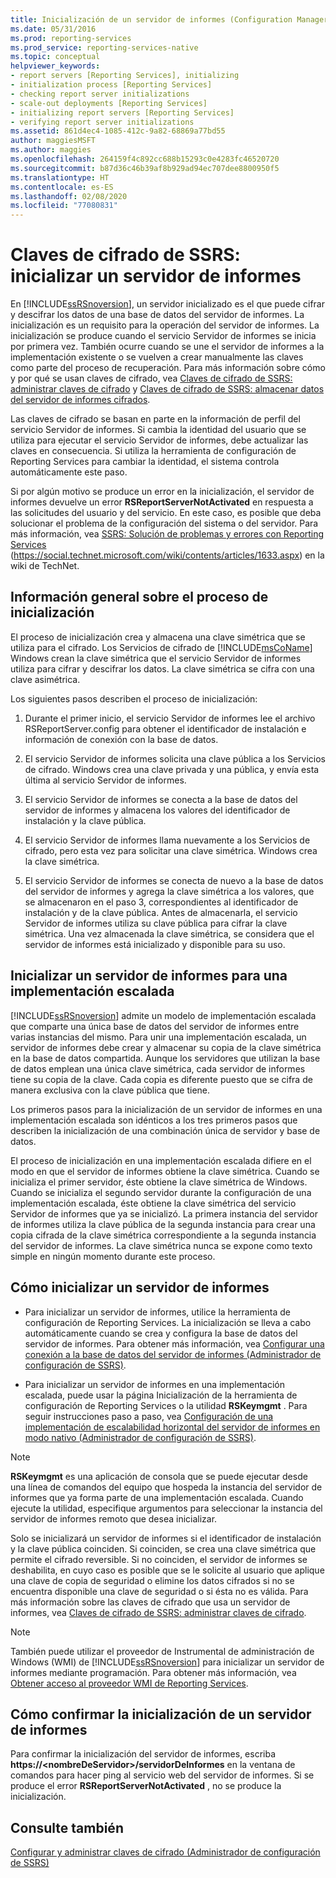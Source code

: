 ```yaml
---
title: Inicialización de un servidor de informes (Configuration Manager) | Microsoft Docs
ms.date: 05/31/2016
ms.prod: reporting-services
ms.prod_service: reporting-services-native
ms.topic: conceptual
helpviewer_keywords:
- report servers [Reporting Services], initializing
- initialization process [Reporting Services]
- checking report server initializations
- scale-out deployments [Reporting Services]
- initializing report servers [Reporting Services]
- verifying report server initializations
ms.assetid: 861d4ec4-1085-412c-9a82-68869a77bd55
author: maggiesMSFT
ms.author: maggies
ms.openlocfilehash: 264159f4c892cc688b15293c0e4283fc46520720
ms.sourcegitcommit: b87d36c46b39af8b929ad94ec707dee8800950f5
ms.translationtype: HT
ms.contentlocale: es-ES
ms.lasthandoff: 02/08/2020
ms.locfileid: "77080831"
---
```

# <a name="ssrs-encryption-keys---initialize-a-report-server"></a>Claves de cifrado de SSRS: inicializar un servidor de informes
  En [!INCLUDE[ssRSnoversion](../../includes/ssrsnoversion-md.md)], un servidor inicializado es el que puede cifrar y descifrar los datos de una base de datos del servidor de informes. La inicialización es un requisito para la operación del servidor de informes. La inicialización se produce cuando el servicio Servidor de informes se inicia por primera vez. También ocurre cuando se une el servidor de informes a la implementación existente o se vuelven a crear manualmente las claves como parte del proceso de recuperación. Para más información sobre cómo y por qué se usan claves de cifrado, vea [Claves de cifrado de SSRS: administrar claves de cifrado](../../reporting-services/install-windows/ssrs-encryption-keys-manage-encryption-keys.md) y [Claves de cifrado de SSRS: almacenar datos del servidor de informes cifrados](../../reporting-services/install-windows/ssrs-encryption-keys-store-encrypted-report-server-data.md).  
  
 Las claves de cifrado se basan en parte en la información de perfil del servicio Servidor de informes. Si cambia la identidad del usuario que se utiliza para ejecutar el servicio Servidor de informes, debe actualizar las claves en consecuencia. Si utiliza la herramienta de configuración de Reporting Services para cambiar la identidad, el sistema controla automáticamente este paso.  
  
 Si por algún motivo se produce un error en la inicialización, el servidor de informes devuelve un error **RSReportServerNotActivated** en respuesta a las solicitudes del usuario y del servicio. En este caso, es posible que deba solucionar el problema de la configuración del sistema o del servidor. Para más información, vea [SSRS: Solución de problemas y errores con Reporting Services](https://social.technet.microsoft.com/wiki/contents/articles/1633.aspx) (https://social.technet.microsoft.com/wiki/contents/articles/1633.aspx) en la wiki de TechNet.  
  
## <a name="overview-of-the-initialization-process"></a>Información general sobre el proceso de inicialización  
 El proceso de inicialización crea y almacena una clave simétrica que se utiliza para el cifrado. Los Servicios de cifrado de [!INCLUDE[msCoName](../../includes/msconame-md.md)] Windows crean la clave simétrica que el servicio Servidor de informes utiliza para cifrar y descifrar los datos. La clave simétrica se cifra con una clave asimétrica.  
  
 Los siguientes pasos describen el proceso de inicialización:  
  
1.  Durante el primer inicio, el servicio Servidor de informes lee el archivo RSReportServer.config para obtener el identificador de instalación e información de conexión con la base de datos.  
  
2.  El servicio Servidor de informes solicita una clave pública a los Servicios de cifrado. Windows crea una clave privada y una pública, y envía esta última al servicio Servidor de informes.  
  
3.  El servicio Servidor de informes se conecta a la base de datos del servidor de informes y almacena los valores del identificador de instalación y la clave pública.  
  
4.  El servicio Servidor de informes llama nuevamente a los Servicios de cifrado, pero esta vez para solicitar una clave simétrica. Windows crea la clave simétrica.  
  
5.  El servicio Servidor de informes se conecta de nuevo a la base de datos del servidor de informes y agrega la clave simétrica a los valores, que se almacenaron en el paso 3, correspondientes al identificador de instalación y de la clave pública. Antes de almacenarla, el servicio Servidor de informes utiliza su clave pública para cifrar la clave simétrica. Una vez almacenada la clave simétrica, se considera que el servidor de informes está inicializado y disponible para su uso.  
  
## <a name="initializing-a-report-server-for-scale-out-deployment"></a>Inicializar un servidor de informes para una implementación escalada  
 [!INCLUDE[ssRSnoversion](../../includes/ssrsnoversion-md.md)] admite un modelo de implementación escalada que comparte una única base de datos del servidor de informes entre varias instancias del mismo. Para unir una implementación escalada, un servidor de informes debe crear y almacenar su copia de la clave simétrica en la base de datos compartida. Aunque los servidores que utilizan la base de datos emplean una única clave simétrica, cada servidor de informes tiene su copia de la clave. Cada copia es diferente puesto que se cifra de manera exclusiva con la clave pública que tiene.  
  
 Los primeros pasos para la inicialización de un servidor de informes en una implementación escalada son idénticos a los tres primeros pasos que describen la inicialización de una combinación única de servidor y base de datos.  
  
 El proceso de inicialización en una implementación escalada difiere en el modo en que el servidor de informes obtiene la clave simétrica. Cuando se inicializa el primer servidor, éste obtiene la clave simétrica de Windows. Cuando se inicializa el segundo servidor durante la configuración de una implementación escalada, éste obtiene la clave simétrica del servicio Servidor de informes que ya se inicializó. La primera instancia del servidor de informes utiliza la clave pública de la segunda instancia para crear una copia cifrada de la clave simétrica correspondiente a la segunda instancia del servidor de informes. La clave simétrica nunca se expone como texto simple en ningún momento durante este proceso.  
  
## <a name="how-to-initialize-a-report-server"></a>Cómo inicializar un servidor de informes  
  
-   Para inicializar un servidor de informes, utilice la herramienta de configuración de Reporting Services. La inicialización se lleva a cabo automáticamente cuando se crea y configura la base de datos del servidor de informes. Para obtener más información, vea [Configurar una conexión a la base de datos del servidor de informes &#40;Administrador de configuración de SSRS&#41;](../../reporting-services/install-windows/configure-a-report-server-database-connection-ssrs-configuration-manager.md).  
  
-   Para inicializar un servidor de informes en una implementación escalada, puede usar la página Inicialización de la herramienta de configuración de Reporting Services o la utilidad **RSKeymgmt** . Para seguir instrucciones paso a paso, vea [Configuración de una implementación de escalabilidad horizontal del servidor de informes en modo nativo &#40;Administrador de configuración de SSRS&#41;](../../reporting-services/install-windows/configure-a-native-mode-report-server-scale-out-deployment.md).  
  
> [!NOTE]  
>  **RSKeymgmt** es una aplicación de consola que se puede ejecutar desde una línea de comandos del equipo que hospeda la instancia del servidor de informes que ya forma parte de una implementación escalada. Cuando ejecute la utilidad, especifique argumentos para seleccionar la instancia del servidor de informes remoto que desea inicializar.  
  
 Solo se inicializará un servidor de informes si el identificador de instalación y la clave pública coinciden. Si coinciden, se crea una clave simétrica que permite el cifrado reversible. Si no coinciden, el servidor de informes se deshabilita, en cuyo caso es posible que se le solicite al usuario que aplique una clave de copia de seguridad o elimine los datos cifrados si no se encuentra disponible una clave de seguridad o si ésta no es válida. Para más información sobre las claves de cifrado que usa un servidor de informes, vea [Claves de cifrado de SSRS: administrar claves de cifrado](../../reporting-services/install-windows/ssrs-encryption-keys-manage-encryption-keys.md).  
  
> [!NOTE]  
>  También puede utilizar el proveedor de Instrumental de administración de Windows (WMI) de [!INCLUDE[ssRSnoversion](../../includes/ssrsnoversion-md.md)] para inicializar un servidor de informes mediante programación. Para obtener más información, vea [Obtener acceso al proveedor WMI de Reporting Services](../../reporting-services/tools/access-the-reporting-services-wmi-provider.md).  
  
## <a name="how-to-confirm-a-report-server-initialization"></a>Cómo confirmar la inicialización de un servidor de informes  
 Para confirmar la inicialización del servidor de informes, escriba **https://\<nombreDeServidor>/servidorDeInformes** en la ventana de comandos para hacer ping al servicio web del servidor de informes. Si se produce el error **RSReportServerNotActivated** , no se produce la inicialización.  
  
## <a name="see-also"></a>Consulte también
[Configurar y administrar claves de cifrado (Administrador de configuración de SSRS)](../../reporting-services/install-windows/ssrs-encryption-keys-manage-encryption-keys.md)
  
  
